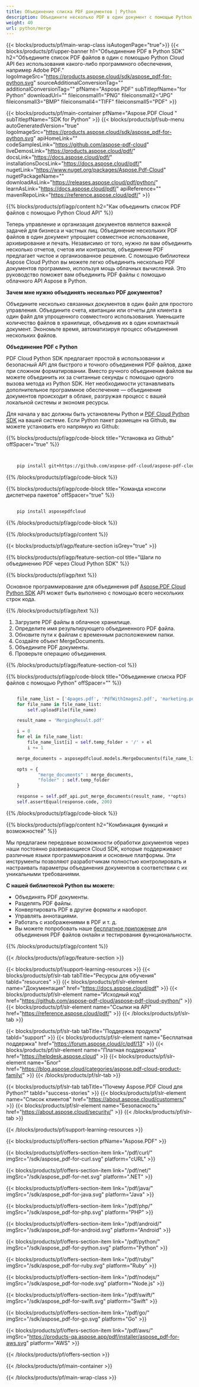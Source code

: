 ```yaml
---
title: Объединение списка PDF документов | Python
description: Объедините несколько PDF в один документ с помощью Python, используя Aspose.PDF Cloud SDK.
weight: 40
url: python/merge
---
```


{{< blocks/products/pf/main-wrap-class isAutogenPage="true">}}
{{< blocks/products/pf/upper-banner h1="Объединение PDF в Python SDK" h2="Объедините список PDF файлов в один с помощью Python Cloud API без использования какого-либо программного обеспечения, например Adobe PDF." logoImageSrc="https://products.aspose.cloud/sdk/aspose_pdf-for-python.svg" sourceAdditionalConversionTag="" additionalConversionTag="" pfName="Aspose.PDF" subTitlepfName="for Python" downloadUrl="" fileiconsmall1="PNG" fileiconsmall2="JPG" fileiconsmall3="BMP" fileiconsmall4="TIFF" fileiconsmall5="PDF" >}}

{{< blocks/products/pf/main-container pfName="Aspose.PDF Cloud " subTitlepfName="SDK for Python" >}}
{{< blocks/products/pf/sub-menu autoGeneratedVersion="true" logoImageSrc="https://products.aspose.cloud/sdk/aspose_pdf-for-python.svg" apiHomeLink="" codeSamplesLink="https://github.com/aspose-pdf-cloud" liveDemosLink="https://products.aspose.cloud/pdf/" docsLink="https://docs.aspose.cloud/pdf/" installationsDocsLink="https://docs.aspose.cloud/pdf/" nugetLink="https://www.nuget.org/packages/Aspose.Pdf-Cloud" nugetPackageName="" downloadAsLink="https://releases.aspose.cloud/pdf/python/" learnAsLink="https://docs.aspose.cloud/pdf/" apiReference="" mavenRepoLink="https://reference.aspose.cloud/pdf/" >}}

{{% blocks/products/pf/agp/content h2="Как объединить список PDF файлов с помощью Python Cloud API" %}}

Теперь управление и организация документов является важной задачей для бизнеса и частных лиц. Объединение нескольких PDF файлов в один документ упрощает совместное использование, архивирование и печать. Независимо от того, нужно ли вам объединить несколько отчетов, счетов или контрактов, объединение PDF предлагает чистое и организованное решение. С помощью библиотеки Aspose Cloud Python вы можете легко объединить несколько PDF документов программно, используя мощь облачных вычислений. Это руководство поможет вам объединить PDF файлы с помощью облачного API Aspose в Python.

**Зачем мне нужно объединять несколько PDF документов?**

Объедините несколько связанных документов в один файл для простого управления. Объедините счета, квитанции или отчеты для клиента в один файл для упрощенного совместного использования. Уменьшите количество файлов в хранилище, объединив их в один компактный документ. Экономьте время, автоматизируя процесс объединения нескольких файлов.

**Объединение PDF с Python**

PDF Cloud Python SDK предлагает простой в использовании и безопасный API для быстрого и точного объединения PDF файлов, даже при сложном форматировании. Вместо ручного объединения файлов вы можете объединить их за считанные секунды с помощью одного вызова метода из Python SDK. Нет необходимости устанавливать дополнительное программное обеспечение — объединение документов происходит в облаке, разгружая процесс с вашей локальной системы и экономя ресурсы.

Для начала у вас должны быть установлены Python и [PDF Cloud Python SDK](https://pypi.org/project/asposepdfcloud/) на вашей системе.
Если Python пакет размещен на Github, вы можете установить его напрямую из Github:

{{% blocks/products/pf/agp/code-block title="Установка из Github" offSpacer="true" %}}

```bash

     
    pip install git+https://github.com/aspose-pdf-cloud/aspose-pdf-cloud-python.git


```

{{% /blocks/products/pf/agp/code-block %}}

{{% blocks/products/pf/agp/code-block title="Команда консоли диспетчера пакетов" offSpacer="true" %}}

```bash
     
    pip install asposepdfcloud

```

{{% /blocks/products/pf/agp/code-block %}}

{{% /blocks/products/pf/agp/content %}}

{{< blocks/products/pf/agp/feature-section isGrey="true" >}}

{{% blocks/products/pf/agp/feature-section-col title="Шаги по объединению PDF через Cloud Python SDK" %}}

{{% blocks/products/pf/agp/text %}}

Основное программирование для объединения pdf
[Aspose.PDF Cloud Python SDK](https://products.aspose.cloud/pdf/python/)
API может быть выполнено с помощью всего нескольких строк кода.

{{% /blocks/products/pf/agp/text %}}

1. Загрузите PDF файлы в облачное хранилище.
1. Определите имя результирующего объединенного PDF файла.
1. Обновите пути к файлам с временным расположением папки.
1. Создайте объект MergeDocuments.
1. Объедините PDF документы.
1. Проверьте операцию объединения.

{{% /blocks/products/pf/agp/feature-section-col %}}

{{% blocks/products/pf/agp/code-block title="Объединение списка PDF файлов с помощью Python" offSpacer="" %}}

```python

	file_name_list = ['4pages.pdf', 'PdfWithImages2.pdf', 'marketing.pdf']
	for file_name in file_name_list:
		self.uploadFile(file_name)

	result_name = 'MergingResult.pdf'

	i = 0
	for el in file_name_list:
		file_name_list[i] = self.temp_folder + '/' + el
		i += 1

	merge_documents = asposepdfcloud.models.MergeDocuments(file_name_list)

	opts = {
			"merge_documents" : merge_documents,
			"folder" : self.temp_folder
	}

	response = self.pdf_api.put_merge_documents(result_name, **opts)
	self.assertEqual(response.code, 200)
```

{{% /blocks/products/pf/agp/code-block %}}

{{% blocks/products/pf/agp/content h2="Комбинация функций и возможностей" %}}

Мы предлагаем передовые возможности обработки документов через наши постоянно развивающиеся Cloud SDK, которые поддерживают различные языки программирования и основные платформы. Эти инструменты позволяют разработчикам полностью контролировать и настраивать параметры объединения документов в соответствии с их уникальными требованиями.

**С нашей библиотекой Python вы можете:**

+ Объединять PDF документы.
+ Разделять PDF файлы.
+ Конвертировать PDF в другие форматы и наоборот.
+ Управлять аннотациями.
+ Работать с изображениями в PDF и т. д.
+ Вы можете попробовать наше [бесплатное приложение](https://products.aspose.app/pdf/merger) для объединения PDF файлов онлайн и тестирования функциональности.

{{% /blocks/products/pf/agp/content %}}

{{< /blocks/products/pf/agp/feature-section >}}

{{< blocks/products/pf/support-learning-resources >}}
{{< blocks/products/pf/slr-tab tabTitle="Ресурсы для обучения" tabId="resources" >}}
{{< blocks/products/pf/slr-element name="Документация" href="https://docs.aspose.cloud/pdf" >}}
{{< blocks/products/pf/slr-element name="Исходный код" href="https://github.com/aspose-pdf-cloud/aspose-pdf-cloud-python/" >}}
{{< blocks/products/pf/slr-element name="Ссылки на API" href="https://reference.aspose.cloud/pdf/" >}}
{{< /blocks/products/pf/slr-tab >}}

{{< blocks/products/pf/slr-tab tabTitle="Поддержка продукта" tabId="support" >}}
{{< blocks/products/pf/slr-element name="Бесплатная поддержка" href="https://forum.aspose.cloud/c/pdf/13" >}}
{{< blocks/products/pf/slr-element name="Платная поддержка" href="https://helpdesk.aspose.cloud" >}}
{{< blocks/products/pf/slr-element name="Блог" href="https://blog.aspose.cloud/categories/aspose.pdf-cloud-product-family/" >}}
{{< /blocks/products/pf/slr-tab >}}

{{< blocks/products/pf/slr-tab tabTitle="Почему Aspose.PDF Cloud для Python?" tabId="success-stories" >}}
{{< blocks/products/pf/slr-element name="Список клиентов" href="https://about.aspose.cloud/customers/" >}}
{{< blocks/products/pf/slr-element name="Безопасность" href="https://about.aspose.cloud/security/" >}}
{{< /blocks/products/pf/slr-tab >}}

{{< /blocks/products/pf/support-learning-resources >}}

{{< blocks/products/pf/offers-section pfName="Aspose.PDF" >}}

{{< blocks/products/pf/offers-section-item link="/pdf/curl/" imgSrc="/sdk/aspose_pdf-for-curl.svg" platform="cURL" >}}

{{< blocks/products/pf/offers-section-item link="/pdf/net/" imgSrc="/sdk/aspose_pdf-for-net.svg" platform=".NET" >}}

{{< blocks/products/pf/offers-section-item link="/pdf/java/" imgSrc="/sdk/aspose_pdf-for-java.svg" platform="Java" >}}

{{< blocks/products/pf/offers-section-item link="/pdf/php/" imgSrc="/sdk/aspose_pdf-for-php.svg" platform="PHP" >}}

{{< blocks/products/pf/offers-section-item link="/pdf/android/" imgSrc="/sdk/aspose_pdf-for-android.svg" platform="Android" >}}

{{< blocks/products/pf/offers-section-item link="/pdf/python/" imgSrc="/sdk/aspose_pdf-for-python.svg" platform="Python" >}}

{{< blocks/products/pf/offers-section-item link="/pdf/ruby/" imgSrc="/sdk/aspose_pdf-for-ruby.svg" platform="Ruby" >}}

{{< blocks/products/pf/offers-section-item link="/pdf/nodejs/" imgSrc="/sdk/aspose_pdf-for-node.svg" platform="Node.js" >}}

{{< blocks/products/pf/offers-section-item link="/pdf/swift/" imgSrc="/sdk/aspose_pdf-for-swift.svg" platform="Swift" >}}

{{< blocks/products/pf/offers-section-item link="/pdf/go/" imgSrc="/sdk/aspose_pdf-for-go.svg" platform="Go" >}}

{{< blocks/products/pf/offers-section-item link="/pdf/aws/" imgSrc="https://products-qa.aspose.app/pdf/installer/aspose_pdf-for-aws.svg" platform="AWS" >}}

{{< /blocks/products/pf/offers-section >}}

<!-- aboutfile Ends -->

{{< /blocks/products/pf/main-container >}}

{{< /blocks/products/pf/main-wrap-class >}}

